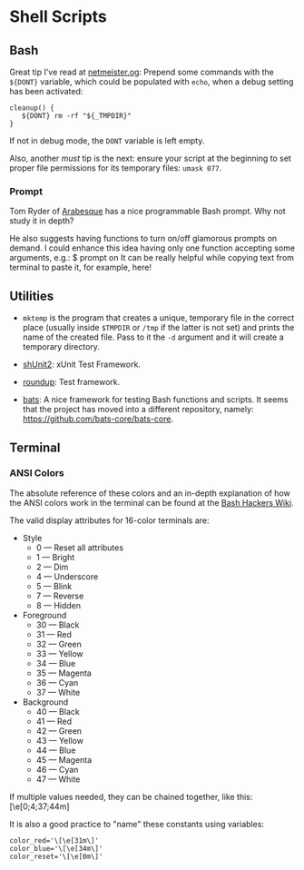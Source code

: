 Shell Scripts
=============

## Bash

Great tip I've read at [netmeister.og](http://www.netmeister.org/rtfmsh/370971886509121536.html):
Prepend some commands with the `${DONT}` variable, which could be populated with `echo`, when a
debug setting has been activated:

    cleanup() {
       ${DONT} rm -rf "${_TMPDIR}"
    }

If not in debug mode, the `DONT` variable is left empty.

Also, another *must* tip is the next:  ensure your script at the beginning to set proper file
permissions for its temporary files: `umask 077`.

### Prompt

Tom Ryder of [Arabesque](http://www.sanctum.geek.nz/) has a nice programmable Bash prompt.
Why not study it in depth?

He also suggests having functions to turn on/off glamorous prompts on demand.
I could enhance this idea having only one function accepting some arguments, e.g.:
    $ prompt on
It can be really helpful while copying text from terminal to paste it, for example, here!


## Utilities

 - `mktemp` is the program that creates a unique, temporary file in the correct
   place (usually inside `$TMPDIR` or `/tmp` if the latter is not set) and prints
   the name of the created file.  Pass to it the `-d` argument and it will create
   a temporary directory.

 - [shUnit2](https://github.com/kward/shunit2):
   xUnit Test Framework.
 - [roundup](https://bmizerany.github.io/roundup/):
   Test framework.
 - [bats](https://github.com/sstephenson/bats):
   A nice framework for testing Bash functions and scripts.
   It seems that the project has moved into a different repository, namely:
   <https://github.com/bats-core/bats-core>.


## Terminal

### ANSI Colors

The absolute reference of these colors and an in-depth explanation of how the
ANSI colors work in the terminal can be found at the
[Bash Hackers Wiki](http://wiki.bash-hackers.org/scripting/terminalcodes).

The valid display attributes for 16-color terminals are:

 - Style
   * 0 — Reset all attributes
   * 1 — Bright
   * 2 — Dim
   * 4 — Underscore
   * 5 — Blink
   * 7 — Reverse
   * 8 — Hidden
 - Foreground
   * 30 — Black
   * 31 — Red
   * 32 — Green
   * 33 — Yellow
   * 34 — Blue
   * 35 — Magenta
   * 36 — Cyan
   * 37 — White
 - Background
   * 40 — Black
   * 41 — Red
   * 42 — Green
   * 43 — Yellow
   * 44 — Blue
   * 45 — Magenta
   * 46 — Cyan
   * 47 — White

If multiple values needed, they can be chained together, like this:
    \[\e[0;4;37;44m\]

It is also a good practice to "name" these constants using variables:

    color_red='\[\e[31m\]'
    color_blue='\[\e[34m\]'
    color_reset='\[\e[0m\]'
